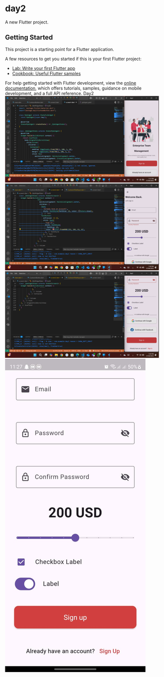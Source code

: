 # day2

A new Flutter project.

## Getting Started

This project is a starting point for a Flutter application.

A few resources to get you started if this is your first Flutter project:

- [Lab: Write your first Flutter app](https://docs.flutter.dev/get-started/codelab)
- [Cookbook: Useful Flutter samples](https://docs.flutter.dev/cookbook)

For help getting started with Flutter development, view the
[online documentation](https://docs.flutter.dev/), which offers tutorials,
samples, guidance on mobile development, and a full API reference.
Day2
![Screen1](assets/images/Screenshot%20(255).png)
![Screen2](assets/images/Screenshot%20(256).png)
![Screen2](assets/images/Screenshot%20(257).png)
![Screen3](assets/images/sceenShot%20(200).jpg)